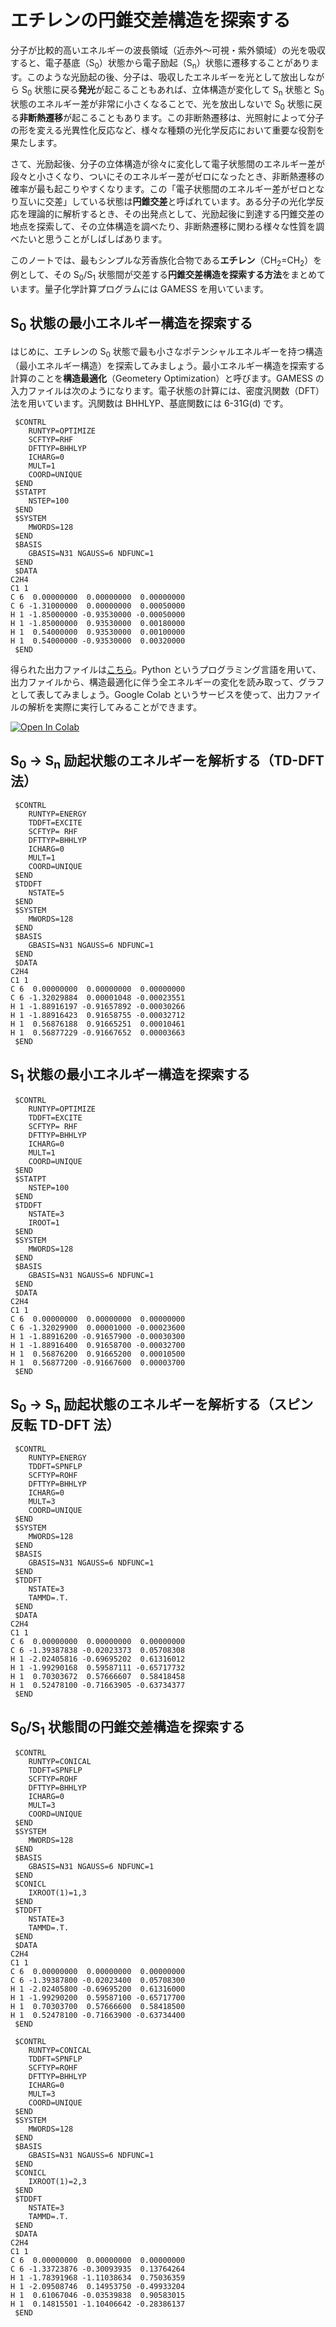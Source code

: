 # エチレンの円錐交差構造を探索する

分子が比較的高いエネルギーの波長領域（近赤外〜可視・紫外領域）の光を吸収すると、電子基底（S<sub>0</sub>）状態から電子励起（S<sub>n</sub>）状態に遷移することがあります。このような光励起の後、分子は、吸収したエネルギーを光として放出しながら S<sub>0</sub> 状態に戻る**発光**が起こることもあれば、立体構造が変化して S<sub>n</sub> 状態と S<sub>0</sub> 状態のエネルギー差が非常に小さくなることで、光を放出しないで S<sub>0</sub> 状態に戻る**非断熱遷移**が起こることもあります。この非断熱遷移は、光照射によって分子の形を変える光異性化反応など、様々な種類の光化学反応において重要な役割を果たします。

さて、光励起後、分子の立体構造が徐々に変化して電子状態間のエネルギー差が段々と小さくなり、ついにそのエネルギー差がゼロになったとき、非断熱遷移の確率が最も起こりやすくなります。この「電子状態間のエネルギー差がゼロとなり互いに交差」している状態は**円錐交差**と呼ばれています。ある分子の光化学反応を理論的に解析するとき、その出発点として、光励起後に到達する円錐交差の地点を探索して、その立体構造を調べたり、非断熱遷移に関わる様々な性質を調べたいと思うことがしばしばあります。

このノートでは、最もシンプルな芳香族化合物である**エチレン**（CH<sub>2</sub>=CH<sub>2</sub>）を例として、その S<sub>0</sub>/S<sub>1</sub> 状態間が交差する**円錐交差構造を探索する方法**をまとめています。量子化学計算プログラムには GAMESS を用いています。

## S<sub>0</sub> 状態の最小エネルギー構造を探索する

はじめに、エチレンの S<sub>0</sub> 状態で最も小さなポテンシャルエネルギーを持つ構造（最小エネルギー構造）を探索してみましょう。最小エネルギー構造を探索する計算のことを**構造最適化**（Geometery Optimization）と呼びます。GAMESS の入力ファイルは次のようになります。電子状態の計算には、密度汎関数（DFT）法を用いています。汎関数は BHHLYP、基底関数には 6-31G(d) です。

```
 $CONTRL
    RUNTYP=OPTIMIZE
    SCFTYP=RHF
    DFTTYP=BHHLYP
    ICHARG=0
    MULT=1
    COORD=UNIQUE
 $END
 $STATPT
    NSTEP=100
 $END
 $SYSTEM
    MWORDS=128
 $END
 $BASIS
    GBASIS=N31 NGAUSS=6 NDFUNC=1
 $END
 $DATA
C2H4
C1 1
C 6  0.00000000  0.00000000  0.00000000
C 6 -1.31000000  0.00000000  0.00050000
H 1 -1.85000000 -0.93530000 -0.00050000
H 1 -1.85000000  0.93530000  0.00180000
H 1  0.54000000  0.93530000  0.00100000
H 1  0.54000000 -0.93530000  0.00320000
 $END
```

得られた出力ファイルは[こちら](https://raw.githubusercontent.com/yamnor/yamlab-note/main/ethylene-conical/optimize.log)。Python というプログラミング言語を用いて、出力ファイルから、構造最適化に伴う全エネルギーの変化を読み取って、グラフとして表してみましょう。Google Colab というサービスを使って、出力ファイルの解析を実際に実行してみることができます。

[![Open In Colab](https://colab.research.google.com/assets/colab-badge.svg)](https://colab.research.google.com/github/yamnor/yamlab-note/blob/main/ethylene-conical/optimize.ipynb)

## S<sub>0</sub> → S<sub>n</sub> 励起状態のエネルギーを解析する（TD-DFT法）

```
 $CONTRL
    RUNTYP=ENERGY
    TDDFT=EXCITE
    SCFTYP= RHF
    DFTTYP=BHHLYP
    ICHARG=0
    MULT=1
    COORD=UNIQUE
 $END
 $TDDFT
    NSTATE=5
 $END
 $SYSTEM
    MWORDS=128
 $END
 $BASIS
    GBASIS=N31 NGAUSS=6 NDFUNC=1
 $END
 $DATA
C2H4
C1 1
C 6  0.00000000  0.00000000  0.00000000
C 6 -1.32029884  0.00001048 -0.00023551
H 1 -1.88916197 -0.91657892 -0.00030266
H 1 -1.88916423  0.91658755 -0.00032712
H 1  0.56876188  0.91665251  0.00010461
H 1  0.56877229 -0.91667652  0.00003663
 $END
```

## S<sub>1</sub> 状態の最小エネルギー構造を探索する

```
 $CONTRL
    RUNTYP=OPTIMIZE
    TDDFT=EXCITE
    SCFTYP= RHF
    DFTTYP=BHHLYP
    ICHARG=0
    MULT=1
    COORD=UNIQUE
 $END
 $STATPT
    NSTEP=100
 $END
 $TDDFT
    NSTATE=3
    IROOT=1
 $END
 $SYSTEM
    MWORDS=128
 $END
 $BASIS
    GBASIS=N31 NGAUSS=6 NDFUNC=1
 $END
 $DATA
C2H4
C1 1
C 6  0.00000000  0.00000000  0.00000000
C 6 -1.32029900  0.00001000 -0.00023600
H 1 -1.88916200 -0.91657900 -0.00030300
H 1 -1.88916400  0.91658700 -0.00032700
H 1  0.56876200  0.91665200  0.00010500
H 1  0.56877200 -0.91667600  0.00003700
 $END
```

## S<sub>0</sub> → S<sub>n</sub> 励起状態のエネルギーを解析する（スピン反転 TD-DFT 法）

```
 $CONTRL
    RUNTYP=ENERGY
    TDDFT=SPNFLP
    SCFTYP=ROHF
    DFTTYP=BHHLYP
    ICHARG=0
    MULT=3
    COORD=UNIQUE
 $END
 $SYSTEM
    MWORDS=128
 $END
 $BASIS
    GBASIS=N31 NGAUSS=6 NDFUNC=1
 $END
 $TDDFT
    NSTATE=3
    TAMMD=.T.
 $END
 $DATA
C2H4
C1 1
C 6  0.00000000  0.00000000  0.00000000
C 6 -1.39387838 -0.02023373  0.05708308
H 1 -2.02405816 -0.69695202  0.61316012
H 1 -1.99290168  0.59587111 -0.65717732
H 1  0.70303672  0.57666607  0.58418458
H 1  0.52478100 -0.71663905 -0.63734377
 $END
```

## S<sub>0</sub>/S<sub>1</sub> 状態間の円錐交差構造を探索する

```
 $CONTRL
    RUNTYP=CONICAL
    TDDFT=SPNFLP
    SCFTYP=ROHF
    DFTTYP=BHHLYP
    ICHARG=0
    MULT=3
    COORD=UNIQUE
 $END
 $SYSTEM
    MWORDS=128
 $END
 $BASIS
    GBASIS=N31 NGAUSS=6 NDFUNC=1
 $END
 $CONICL
    IXROOT(1)=1,3
 $END
 $TDDFT
    NSTATE=3
    TAMMD=.T.
 $END
 $DATA
C2H4
C1 1
C 6  0.00000000  0.00000000  0.00000000
C 6 -1.39387800 -0.02023400  0.05708300
H 1 -2.02405800 -0.69695200  0.61316000
H 1 -1.99290200  0.59587100 -0.65717700
H 1  0.70303700  0.57666600  0.58418500
H 1  0.52478100 -0.71663900 -0.63734400
 $END
```

```
 $CONTRL
    RUNTYP=CONICAL
    TDDFT=SPNFLP
    SCFTYP=ROHF
    DFTTYP=BHHLYP
    ICHARG=0
    MULT=3
    COORD=UNIQUE
 $END
 $SYSTEM
    MWORDS=128
 $END
 $BASIS
    GBASIS=N31 NGAUSS=6 NDFUNC=1
 $END
 $CONICL
    IXROOT(1)=2,3
 $END
 $TDDFT
    NSTATE=3
    TAMMD=.T.
 $END
 $DATA
C2H4
C1 1
C 6  0.00000000  0.00000000  0.00000000
C 6 -1.33723876 -0.30093935  0.13764264
H 1 -1.78391968 -1.11038634  0.75036359
H 1 -2.09508746  0.14953750 -0.49933204
H 1  0.61067046 -0.03539838  0.90583015
H 1  0.14815501 -1.10406642 -0.28386137
 $END
```
